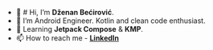 - 👋 # Hi, I’m **Dženan Bećirović**.
- 👀 I’m Android Engineer. Kotlin and clean code enthusiast.
- 🌱 Learning **Jetpack Compose** & **KMP**.
- 📫 How to reach me - [**LinkedIn**](https://www.linkedin.com/in/d%C5%BEenan-be%C4%87irovi%C4%87-a3143b144/)

<!---
maglichito/maglichito is a ✨ special ✨ repository because its `README.md` (this file) appears on your GitHub profile.
You can click the Preview link to take a look at your changes.
--->
